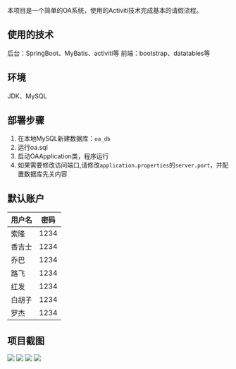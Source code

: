 本项目是一个简单的OA系统，使用的Activiti技术完成基本的请假流程。

## 使用的技术
后台：SpringBoot、MyBatis、activiti等
前端：bootstrap、datatables等

## 环境
JDK、MySQL

## 部署步骤
1. 在本地MySQL新建数据库：`oa_db`
2. 运行oa.sql
3. 启动OAApplication类，程序运行
4. 如果需要修改访问端口,请修改`application.properties`的`server.port`，并配置数据库先关内容

## 默认账户
| 用户名  | 密码  |
| ------------ | ------------ |
|  索隆 |  1234 |
|  香吉士 | 1234  |
|  乔巴 |  1234 |
|  路飞 | 1234  |
|  红发  | 1234  |
|  白胡子  |  1234 |
|  罗杰 | 1234  |

## 项目截图
![](https://github.com/ylw-github/Activiti-OA/blob/master/src/main/webapp/images/login.png)
![](https://github.com/ylw-github/Activiti-OA/blob/master/src/main/webapp/images/deploy.png)
![](https://github.com/ylw-github/Activiti-OA/blob/master/src/main/webapp/images/leave_apply.png)
![](https://github.com/ylw-github/Activiti-OA/blob/master/src/main/webapp/images/task.png)

